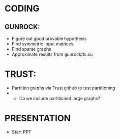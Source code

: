 # CODING
## GUNROCK:
- Figure out good provable hypothesis  
- Find symmetric input matrices
- Find sparse graphs
- Approximate results from gunrock/tc.cu
# TRUST:
- Partition graphs via Trust github to test partitioning 
- - Do we include partitioned large graphs?

# PRESENTATION
- Start PPT 
